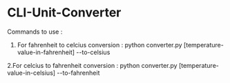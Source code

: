# CLI-Unit-Converter

Commands to use : 
1. For fahrenheit to celcius conversion : python converter.py [temperature-value-in-fahrenheit] --to-celsius

2.For celcius to fahrenheit conversion : python converter.py [temperature-value-in-celsius] --to-fahrenheit
